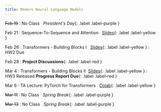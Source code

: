 ```yaml
---
title: Modern Neural Language Models
---
```


~~Feb 19~~
: No Class &nbsp; *President's Day*{: .label .label-purple }


Feb 21
: Sequence-To-Sequence and Attention &nbsp; [Slides](assets/slides/24s-csci499-lmsnlp-lec10-seq2seq.pdf){: .label .label-yellow }
<!-- Quiz 3 -->


Feb 26
: Transformers - Building Blocks I &nbsp; [Slides](assets/slides/24s-csci499-lmsnlp-lec11-transformers.pdf){: .label .label-yellow }
  : HW2 Due
  <!-- Vaswani et al. -->


Feb 28
: **Project Discussions**{: .label .label-red }


Mar 4
: Transformers - Building Blocks II &nbsp;[Slides](assets/slides/24s-csci499-lmsnlp-lec12-transfomers-contd.pdf){: .label .label-yellow }
  : HW3 Released **Progress Report Due**{: .label .label-red }

Mar 6
:  TA Lecture: PyTorch for Transformers  &nbsp; [Colab](https://colab.research.google.com/drive/15VYKmdqEkmfeOSkDXVuhN0dkyRCnHpcT?usp=sharing){: .label .label-yellow }
<!-- Quiz 4 -->

~~Mar 11~~
: No Class &nbsp; *Spring Break*{: .label .label-purple }

~~Mar 13~~
: No Class &nbsp; *Spring Break*{: .label .label-purple }